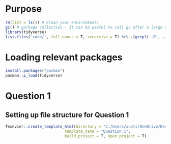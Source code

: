 # Purpose

``` r
rm(list = ls()) # Clean your environment:
gc() # garbage collection - It can be useful to call gc after a large object has been removed, as this may prompt R to return memory to the operating system.
library(tidyverse)
list.files('code/', full.names = T, recursive = T) %>% .[grepl('.R', .)] %>% as.list() %>% walk(~source(.))
```

# Loading relevant packages

``` r
install.packages("pacman")
pacman::p_load(tidyverse)
```

# Question 1

## Setting up file structure for Question 1

``` r
Texevier::create_template_html(directory = "C:/Users/austi/OneDrive/Desktop/Masters/Data Science/22582053",
                          template_name = "Question 1",
                          build_project = T, open_project = T)
```
